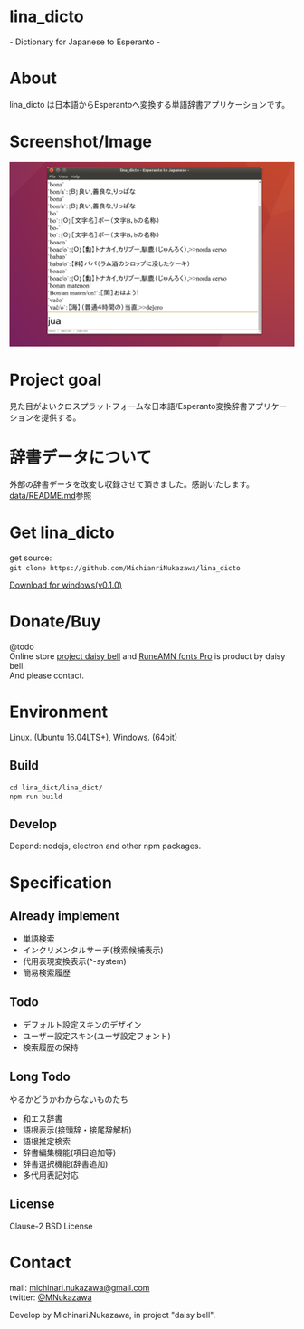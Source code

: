 lina\_dicto
====
\- Dictionary for Japanese to Esperanto -

# About
lina\_dicto は日本語からEsperantoへ変換する単語辞書アプリケーションです。  

# Screenshot/Image
![lina\_dicto](document/image/lina_dicto_20170904.png)  

# Project goal
見た目がよいクロスプラットフォームな日本語/Esperanto変換辞書アプリケーションを提供する。  

# 辞書データについて
外部の辞書データを改変し収録させて頂きました。感謝いたします。  
[data/README.md](lina_dicto/data/README.md)参照  

# Get lina\_dicto
get source:  
`git clone https://github.com/MichianriNukazawa/lina_dicto`  

[Download for windows(v0.1.0)](https://github.com/MichinariNukazawa/lina_dicto/releases/download/v20170903/lina_dicto-win64-0.1.0-xxxxxx.zip)  

# Donate/Buy
@todo  
Online store [project daisy bell][pixiv_booth_project_daisy_bell] and [RuneAMN fonts Pro][gumroad_runeamn_fonts_pro] is product by daisy bell.  
And please contact.  

# Environment
Linux. (Ubuntu 16.04LTS+), Windows. (64bit)  

## Build
```
cd lina_dict/lina_dict/
npm run build
```

## Develop
Depend: nodejs, electron and other npm packages.  

# Specification

## Already implement
- 単語検索
- インクリメンタルサーチ(検索候補表示)
- 代用表現変換表示(^-system)
- 簡易検索履歴

## Todo
- デフォルト設定スキンのデザイン
- ユーザー設定スキン(ユーザ設定フォント)
- 検索履歴の保持

## Long Todo
やるかどうかわからないものたち  
- 和エス辞書
- 語根表示(接頭辞・接尾辞解析)
- 語根推定検索
- 辞書編集機能(項目追加等)
- 辞書選択機能(辞書追加)
- 多代用表記対応

## License
Clause-2 BSD License  

# Contact
mail: [michinari.nukazawa@gmail.com][mailto]  
twitter: [@MNukazawa][twitter]  

Develop by Michinari.Nukazawa, in project "daisy bell".  

[pixiv_booth_project_daisy_bell]: https://daisy-bell.booth.pm/
[gumroad_runeamn_fonts_pro]: https://gumroad.com/l/UNWF
[mailto]: mailto:michinari.nukazawa@gmail.com
[twitter]: https://twitter.com/MNukazawa

